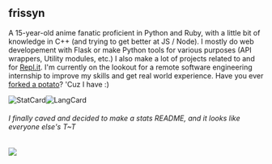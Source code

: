 ## frissyn

A 15-year-old anime fanatic proficient in Python and Ruby, with a little bit of knowledge in C++ (and trying to get better at JS / Node). I mostly do web developement with Flask or make Python tools for various purposes (API wrappers, Utility modules, etc.) I also make a lot of projects related to and for [Repl.it](https://repl.it). I'm currently on the lookout for a remote software engineering internship to improve my skills and get real world experience. Have you ever [forked a potato](https://github.com/drtshock/Potato)? 'Cuz I have :)

![StatCard](https://github-readme-stats.vercel.app/api?username=frissyn&count_private=true&theme=blueberry&show_icons=true&include_all_commits=true)![LangCard](https://github-readme-stats.vercel.app/api/top-langs/?username=frissyn&layout=compact&theme=blueberry&exclude_repo=Repl.it-CSS-Index&langs_count=6)

###### I finally caved and decided to make a stats README, and it looks like everyone else's T~T
![](https://hit.yhype.me/github/profile?user_id=62220201)
